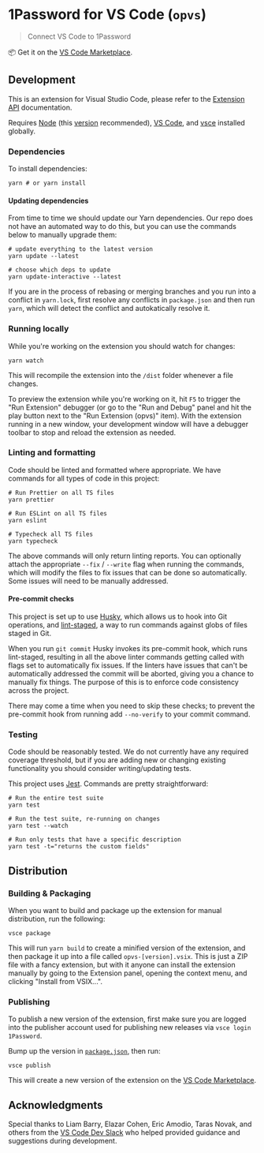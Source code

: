 # 1Password for VS Code (`opvs`)

> Connect VS Code to 1Password

📦 Get it on the [VS Code Marketplace](https://marketplace.visualstudio.com/items?itemName=1Password.opvs).

## Development

This is an extension for Visual Studio Code, please refer to the [Extension API](https://code.visualstudio.com/api) documentation.

Requires [Node](https://nodejs.org/en/) (this [version](./.nvmrc) recommended), [VS Code](https://code.visualstudio.com/), and [vsce](https://github.com/microsoft/vscode-vsce) installed globally.

### Dependencies

To install dependencies:

```shell
yarn # or yarn install
```

#### Updating dependencies

From time to time we should update our Yarn dependencies. Our repo does not have an automated way to do this, but you can use the commands below to manually upgrade them:

```shell
# update everything to the latest version
yarn update --latest

# choose which deps to update
yarn update-interactive --latest
```

If you are in the process of rebasing or merging branches and you run into a conflict in `yarn.lock`, first resolve any conflicts in `package.json` and then run `yarn`, which will detect the conflict and autokatically resolve it.

### Running locally

While you're working on the extension you should watch for changes:

```shell
yarn watch
```

This will recompile the extension into the `/dist` folder whenever a file changes.

To preview the extension while you're working on it, hit `F5` to trigger the "Run Extension" debugger (or go to the "Run and Debug" panel and hit the play button next to the "Run Extension (opvs)" item). With the extension running in a new window, your development window will have a debugger toolbar to stop and reload the extension as needed.

### Linting and formatting

Code should be linted and formatted where appropriate. We have commands for all types of code in this project:

```shell
# Run Prettier on all TS files
yarn prettier

# Run ESLint on all TS files
yarn eslint

# Typecheck all TS files
yarn typecheck
```

The above commands will only return linting reports. You can optionally attach the appropriate `--fix` / `--write` flag when running the commands, which will modify the files to fix issues that can be done so automatically. Some issues will need to be manually addressed.

#### Pre-commit checks

This project is set up to use [Husky](https://typicode.github.io/husky/), which allows us to hook into Git operations, and [lint-staged](https://www.npmjs.com/package/lint-staged), a way to run commands against globs of files staged in Git.

When you run `git commit` Husky invokes its pre-commit hook, which runs lint-staged, resulting in all the above linter commands getting called with flags set to automatically fix issues. If the linters have issues that can't be automatically addressed the commit will be aborted, giving you a chance to manually fix things. The purpose of this is to enforce code consistency across the project.

There may come a time when you need to skip these checks; to prevent the pre-commit hook from running add `--no-verify` to your commit command.

### Testing

Code should be reasonably tested. We do not currently have any required coverage threshold, but if you are adding new or changing existing functionality you should consider writing/updating tests.

This project uses [Jest](https://jestjs.io/). Commands are pretty straightforward:

```shell
# Run the entire test suite
yarn test

# Run the test suite, re-running on changes
yarn test --watch

# Run only tests that have a specific description
yarn test -t="returns the custom fields"
```

## Distribution

### Building & Packaging

When you want to build and package up the extension for manual distribution, run the following:

```shell
vsce package
```

This will run `yarn build` to create a minified version of the extension, and then package it up into a file called `opvs-[version].vsix`. This is just a ZIP file with a fancy extension, but with it anyone can install the extension manually by going to the Extension panel, opening the context menu, and clicking "Install from VSIX...".

### Publishing

To publish a new version of the extension, first make sure you are logged into the publisher account used for publishing new releases via `vsce login 1Password`.

Bump up the version in [`package.json`](./package.json), then run:

```shell
vsce publish
```

This will create a new version of the extension on the [VS Code Marketplace](https://marketplace.visualstudio.com/items?itemName=1Password.opvs).

## Acknowledgments

Special thanks to Liam Barry, Elazar Cohen, Eric Amodio, Taras Novak, and others from the [VS Code Dev Slack](https://aka.ms/vscode-dev-community) who helped provided guidance and suggestions during development.
